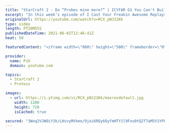 ```yaml
---
title: "StarCraft 2 - Do “Probes mine more?” | ICYFAR G1 You Can't Build There!"
excerpt: "In this week’s episode of I Cast Your Freakin Awesome Replays (ICYFAR) players sent in their StarCraft 2 replays where they have to block opponent’s expansions and buildings (You Can’t Build Here)! Here’s a game of protoss versus terran completing the challenge in brain breaking fashion haha. I'm just"
originalUrl: https://youtube.com/watch?v=RCX_pNJ21Kk
type: video
length: PT20M55S
publishedDateTime: 2021-06-01T12:46:41Z
heat: 50

featuredContent: "<iframe width=\"800\" height=\"500\" frameborder=\"0\" src=\"https://www.youtube.com/embed/RCX_pNJ21Kk\" allow=\"accelerometer; autoplay; encrypted-media; gyroscope; picture-in-picture\" allowfullscreen></iframe>"

provider:
  name: PiG
  domain: youtube.com

topics:
  - StarCraft 2
  - Protoss

images:
  - url: https://i.ytimg.com/vi/RCX_pNJ21Kk/maxresdefault.jpg
    width: 1280
    height: 720
    isCached: true

secured: "3Woq2VJWOiY3k/LHsvyMVkmo/9joi6RQy6OyfmHTY1l9Fnu9tQZf7aM5V1YPFoQVVbRKPcnhpREg8dted1179XL8PzQ/OZrshowdiWV3OeGRSYXN1H6+p1M/VtCSR3ZA6SZCBBvXiJQmDhwSNw0WD+piCMpnACtaJ84WFI91X73vtRQZpg/I3otiGjz/46JvELSE9hvLyJXIeIYg1FAOsZgCdg8FWV9TWyzuKxNanPsCgXlvV+5jZ6pwiVAf+Qp9p3SFfK84ne1fzzsq8OJVlVdIGDJIHw1TPahw9ReCHlhg+lTiksEIDNvuZE+R+Zc23UXpoeqdz4KX/H6W3OQO3hZxJEy3sYwmp6DQaQsV+A3tURQ4NPPMrx6Y442Un2RQZ7/qIaK1NWFpghH5e/DtJTcsPa3maRALdmUglvR1xKc=;DNbPDbZFuvKQ2UkN/Ihwdw=="
---
```



